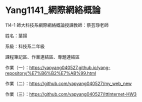 # Yang1141_網際網絡概論
114-1 師大科技系網際網絡概論授課教師：蔡芸琤老師

姓名：葉揚

系級：科技系二年級

課程筆記區、作業連結區、專題連結區

作業（一）：https://yapyang040527.github.io/yang-repository/%E7%B6%B2%E7%AB%99.html

作業（二）：https://github.com/yapyang040527/my_web_new

作業（三）：https://github.com/yapyang040527/IttInternet-HW3
